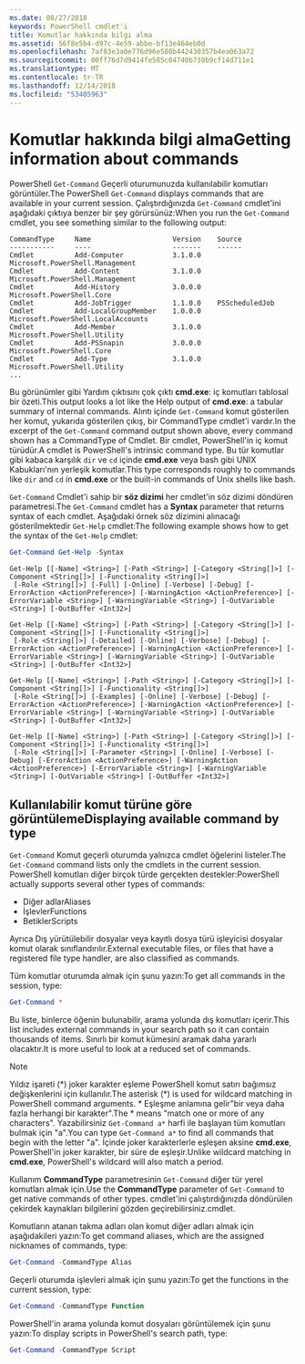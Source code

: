 ```yaml
---
ms.date: 08/27/2018
keywords: PowerShell cmdlet'i
title: Komutlar hakkında bilgi alma
ms.assetid: 56f8e5b4-d97c-4e59-abbe-bf13e464eb0d
ms.openlocfilehash: 7af83e3a0e776d96e580b442430357b4ea063a72
ms.sourcegitcommit: 00ff76d7d9414fe585c04740b739b9cf14d711e1
ms.translationtype: MT
ms.contentlocale: tr-TR
ms.lasthandoff: 12/14/2018
ms.locfileid: "53405963"
---
```

# <a name="getting-information-about-commands"></a><span data-ttu-id="52886-103">Komutlar hakkında bilgi alma</span><span class="sxs-lookup"><span data-stu-id="52886-103">Getting information about commands</span></span>

<span data-ttu-id="52886-104">PowerShell `Get-Command` Geçerli oturumunuzda kullanılabilir komutları görüntüler.</span><span class="sxs-lookup"><span data-stu-id="52886-104">The PowerShell `Get-Command` displays commands that are available in your current session.</span></span>
<span data-ttu-id="52886-105">Çalıştırdığınızda `Get-Command` cmdlet'ini aşağıdaki çıktıya benzer bir şey görürsünüz:</span><span class="sxs-lookup"><span data-stu-id="52886-105">When you run the `Get-Command` cmdlet, you see something similar to the following output:</span></span>

```output
CommandType     Name                    Version    Source
-----------     ----                    -------    ------
Cmdlet          Add-Computer            3.1.0.0    Microsoft.PowerShell.Management
Cmdlet          Add-Content             3.1.0.0    Microsoft.PowerShell.Management
Cmdlet          Add-History             3.0.0.0    Microsoft.PowerShell.Core
Cmdlet          Add-JobTrigger          1.1.0.0    PSScheduledJob
Cmdlet          Add-LocalGroupMember    1.0.0.0    Microsoft.PowerShell.LocalAccounts
Cmdlet          Add-Member              3.1.0.0    Microsoft.PowerShell.Utility
Cmdlet          Add-PSSnapin            3.0.0.0    Microsoft.PowerShell.Core
Cmdlet          Add-Type                3.1.0.0    Microsoft.PowerShell.Utility
...
```

<span data-ttu-id="52886-106">Bu görünümler gibi Yardım çıktısını çok çıktı **cmd.exe**: iç komutları tablosal bir özeti.</span><span class="sxs-lookup"><span data-stu-id="52886-106">This output looks a lot like the Help output of **cmd.exe**: a tabular summary of internal commands.</span></span> <span data-ttu-id="52886-107">Alıntı içinde `Get-Command` komut gösterilen her komut, yukarıda gösterilen çıkış, bir CommandType cmdlet'i vardır.</span><span class="sxs-lookup"><span data-stu-id="52886-107">In the excerpt of the `Get-Command` command output shown above, every command shown has a CommandType of Cmdlet.</span></span> <span data-ttu-id="52886-108">Bir cmdlet, PowerShell'in iç komut türüdür.</span><span class="sxs-lookup"><span data-stu-id="52886-108">A cmdlet is PowerShell's intrinsic command type.</span></span> <span data-ttu-id="52886-109">Bu tür komutlar gibi kabaca karşılık `dir` ve `cd` içinde **cmd.exe** veya bash gibi UNIX Kabukları'nın yerleşik komutlar.</span><span class="sxs-lookup"><span data-stu-id="52886-109">This type corresponds roughly to commands like `dir` and `cd` in **cmd.exe** or the built-in commands of Unix shells like bash.</span></span>

<span data-ttu-id="52886-110">`Get-Command` Cmdlet'i sahip bir **söz dizimi** her cmdlet'in söz dizimi döndüren parametresi.</span><span class="sxs-lookup"><span data-stu-id="52886-110">The `Get-Command` cmdlet has a **Syntax** parameter that returns syntax of each cmdlet.</span></span> <span data-ttu-id="52886-111">Aşağıdaki örnek söz dizimini alınacağı gösterilmektedir `Get-Help` cmdlet:</span><span class="sxs-lookup"><span data-stu-id="52886-111">The following example shows how to get the syntax of the `Get-Help` cmdlet:</span></span>

```powershell
Get-Command Get-Help -Syntax
```

```output
Get-Help [[-Name] <String>] [-Path <String>] [-Category <String[]>] [-Component <String[]>] [-Functionality <String[]>]
 [-Role <String[]>] [-Full] [-Online] [-Verbose] [-Debug] [-ErrorAction <ActionPreference>] [-WarningAction <ActionPreference>] [-ErrorVariable <String>] [-WarningVariable <String>] [-OutVariable <String>] [-OutBuffer <Int32>]

Get-Help [[-Name] <String>] [-Path <String>] [-Category <String[]>] [-Component <String[]>] [-Functionality <String[]>]
 [-Role <String[]>] [-Detailed] [-Online] [-Verbose] [-Debug] [-ErrorAction <ActionPreference>] [-WarningAction <ActionPreference>] [-ErrorVariable <String>] [-WarningVariable <String>] [-OutVariable <String>] [-OutBuffer <Int32>]

Get-Help [[-Name] <String>] [-Path <String>] [-Category <String[]>] [-Component <String[]>] [-Functionality <String[]>]
 [-Role <String[]>] [-Examples] [-Online] [-Verbose] [-Debug] [-ErrorAction <ActionPreference>] [-WarningAction <ActionPreference>] [-ErrorVariable <String>] [-WarningVariable <String>] [-OutVariable <String>] [-OutBuffer <Int32>]

Get-Help [[-Name] <String>] [-Path <String>] [-Category <String[]>] [-Component <String[]>] [-Functionality <String[]>]
 [-Role <String[]>] [-Parameter <String>] [-Online] [-Verbose] [-Debug] [-ErrorAction <ActionPreference>] [-WarningAction <ActionPreference>] [-ErrorVariable <String>] [-WarningVariable <String>] [-OutVariable <String>] [-OutBuffer <Int32>]
```

## <a name="displaying-available-command-by-type"></a><span data-ttu-id="52886-112">Kullanılabilir komut türüne göre görüntüleme</span><span class="sxs-lookup"><span data-stu-id="52886-112">Displaying available command by type</span></span>

<span data-ttu-id="52886-113">`Get-Command` Komut geçerli oturumda yalnızca cmdlet öğelerini listeler.</span><span class="sxs-lookup"><span data-stu-id="52886-113">The `Get-Command` command lists only the cmdlets in the current session.</span></span> <span data-ttu-id="52886-114">PowerShell komutları diğer birçok türde gerçekten destekler:</span><span class="sxs-lookup"><span data-stu-id="52886-114">PowerShell actually supports several other types of commands:</span></span>

- <span data-ttu-id="52886-115">Diğer adlar</span><span class="sxs-lookup"><span data-stu-id="52886-115">Aliases</span></span>
- <span data-ttu-id="52886-116">İşlevler</span><span class="sxs-lookup"><span data-stu-id="52886-116">Functions</span></span>
- <span data-ttu-id="52886-117">Betikler</span><span class="sxs-lookup"><span data-stu-id="52886-117">Scripts</span></span>

<span data-ttu-id="52886-118">Ayrıca Dış yürütülebilir dosyalar veya kayıtlı dosya türü işleyicisi dosyalar komut olarak sınıflandırılır.</span><span class="sxs-lookup"><span data-stu-id="52886-118">External executable files, or files that have a registered file type handler, are also classified as commands.</span></span>

<span data-ttu-id="52886-119">Tüm komutlar oturumda almak için şunu yazın:</span><span class="sxs-lookup"><span data-stu-id="52886-119">To get all commands in the session, type:</span></span>

```powershell
Get-Command *
```

<span data-ttu-id="52886-120">Bu liste, binlerce öğenin bulunabilir, arama yolunda dış komutları içerir.</span><span class="sxs-lookup"><span data-stu-id="52886-120">This list includes external commands in your search path so it can contain thousands of items.</span></span>
<span data-ttu-id="52886-121">Sınırlı bir komut kümesini aramak daha yararlı olacaktır.</span><span class="sxs-lookup"><span data-stu-id="52886-121">It is more useful to look at a reduced set of commands.</span></span>

> [!NOTE]
> <span data-ttu-id="52886-122">Yıldız işareti (\*) joker karakter eşleme PowerShell komut satırı bağımsız değişkenlerini için kullanılır.</span><span class="sxs-lookup"><span data-stu-id="52886-122">The asterisk (\*) is used for wildcard matching in PowerShell command arguments.</span></span> <span data-ttu-id="52886-123">\* Eşleşme anlamına gelir"bir veya daha fazla herhangi bir karakter".</span><span class="sxs-lookup"><span data-stu-id="52886-123">The \* means "match one or more of any characters".</span></span> <span data-ttu-id="52886-124">Yazabilirsiniz `Get-Command a*` harfi ile başlayan tüm komutları bulmak için "a".</span><span class="sxs-lookup"><span data-stu-id="52886-124">You can type `Get-Command a*` to find all commands that begin with the letter "a".</span></span> <span data-ttu-id="52886-125">İçinde joker karakterlerle eşleşen aksine **cmd.exe**, PowerShell'in joker karakter, bir süre de eşleşir.</span><span class="sxs-lookup"><span data-stu-id="52886-125">Unlike wildcard matching in **cmd.exe**, PowerShell's wildcard will also match a period.</span></span>

<span data-ttu-id="52886-126">Kullanım **CommandType** parametresinin `Get-Command` diğer tür yerel komutları almak için.</span><span class="sxs-lookup"><span data-stu-id="52886-126">Use the **CommandType** parameter of `Get-Command` to get native commands of other types.</span></span>
<span data-ttu-id="52886-127">cmdlet'ini çalıştırdığınızda döndürülen çekirdek kaynakları bilgilerini gözden geçirebilirsiniz.</span><span class="sxs-lookup"><span data-stu-id="52886-127">cmdlet.</span></span>

<span data-ttu-id="52886-128">Komutların atanan takma adları olan komut diğer adları almak için aşağıdakileri yazın:</span><span class="sxs-lookup"><span data-stu-id="52886-128">To get command aliases, which are the assigned nicknames of commands, type:</span></span>

```powershell
Get-Command -CommandType Alias
```

<span data-ttu-id="52886-129">Geçerli oturumda işlevleri almak için şunu yazın:</span><span class="sxs-lookup"><span data-stu-id="52886-129">To get the functions in the current session, type:</span></span>

```powershell
Get-Command -CommandType Function
```

<span data-ttu-id="52886-130">PowerShell'in arama yolunda komut dosyaları görüntülemek için şunu yazın:</span><span class="sxs-lookup"><span data-stu-id="52886-130">To display scripts in PowerShell's search path, type:</span></span>

```powershell
Get-Command -CommandType Script
```